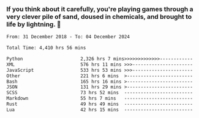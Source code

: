 ### If you think about it carefully, you're playing games through a very clever pile of sand, doused in chemicals, and brought to life by lightning.  👋


<!--START_SECTION:waka-->

```txt
From: 31 December 2018 - To: 04 December 2024

Total Time: 4,410 hrs 56 mins

Python                     2,326 hrs 7 mins>>>>>>>>>>>>>------------   52.74 %
XML                        576 hrs 11 mins >>>----------------------   13.06 %
JavaScript                 533 hrs 53 mins >>>----------------------   12.11 %
Other                      221 hrs 6 mins  >------------------------   05.01 %
Bash                       165 hrs 16 mins >------------------------   03.75 %
JSON                       131 hrs 29 mins >------------------------   02.98 %
SCSS                       73 hrs 52 mins  -------------------------   01.68 %
Markdown                   55 hrs 7 mins   -------------------------   01.25 %
Rust                       49 hrs 49 mins  -------------------------   01.13 %
Lua                        42 hrs 15 mins  -------------------------   00.96 %
```

<!--END_SECTION:waka-->
